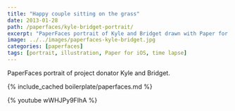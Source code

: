 ```yaml
---
title: "Happy couple sitting on the grass"
date: 2013-01-28
path: /paperfaces/kyle-bridget-portrait/
excerpt: "PaperFaces portrait of Kyle and Bridget drawn with Paper for iOS on an iPad."
image: ../../images/paperfaces-kyle-bridget.jpg
categories: [paperfaces]
tags: [portrait, illustration, Paper for iOS, time lapse]
---
```


PaperFaces portrait of project donator Kyle and Bridget.

{% include_cached boilerplate/paperfaces.md %}

{% youtube wWHJPy9FIhA %}
